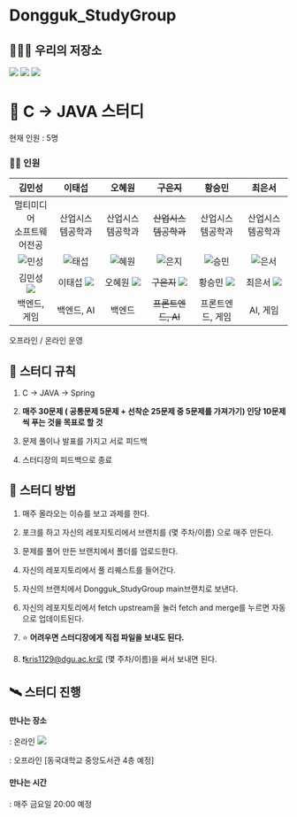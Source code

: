 # Dongguk_StudyGroup

## 🧑‍🤝‍🧑 우리의 저장소
  [<img src="https://img.shields.io/badge/Notion-181717?style=flat-square&logo=Notion&logoColor=white"/>](https://www.notion.so/26eb7435cd3a4a3a80cf2bfad33c3ee1?pvs=4)
  [<img src="https://img.shields.io/badge/GitHub-181717?style=flat-square&logo=GitHub&logoColor=white"/>](https://github.com/che2ese/Dongguk_StudyGroup)
  [<img src="https://img.shields.io/badge/Discord-5865F2?style=flat-square&logo=Discord&logoColor=white"/>](https://discord.gg/zQBZYBWt)

  
# 📖 C -> JAVA 스터디
현재 인원 : 5명 

### 🧑‍🎓 인원


|김민성|이태섭|오혜원|<del>구은지</del>|황승민|최은서|
|:---:|:---:|:---:|:---:|:---:|:---:|
|멀티미디어<br>소프트웨어전공|산업시스템공학과|산업시스템공학과|<del>산업시스템공학과</del>|산업시스템공학과|산업시스템공학과|
|![민성](https://github.com/che2ese/Dongguk_StudyGroup/assets/141838530/4d4bce2d-8c3f-4955-847d-b555493811ce)|![태섭](https://github.com/che2ese/Dongguk_StudyGroup/assets/141838530/8833df7c-cba2-43ae-b603-fd1c7788fece)|![혜원](https://github.com/che2ese/Dongguk_StudyGroup/assets/141838530/cfdc5eae-e39c-463f-a291-158dbc890326)|![은지](https://github.com/che2ese/Dongguk_StudyGroup/assets/141838530/d579b52a-ab12-47c5-901c-6e7f8d7a0492)|![승민](https://github.com/che2ese/Dongguk_StudyGroup/assets/141838530/3a720e63-1705-499f-ac9f-5816caf7e8c3)|![은서](https://github.com/che2ese/Dongguk_StudyGroup/assets/141838530/96a5d158-e03a-4f26-b423-600e9c23f61f)|
|김민성 [<img src="https://img.shields.io/badge/GitHub-181717?style=flat-square&logo=GitHub&logoColor=white"/>](https://github.com/che2ese)|이태섭 [<img src="https://img.shields.io/badge/GitHub-181717?style=flat-square&logo=GitHub&logoColor=white"/>](https://github.com/TaesubLee)|오혜원 [<img src="https://img.shields.io/badge/GitHub-181717?style=flat-square&logo=GitHub&logoColor=white"/>](https://github.com/hyewon2da)|<del>구은지</del> [<img src="https://img.shields.io/badge/GitHub-181717?style=flat-square&logo=GitHub&logoColor=white"/>](https://github.com/eunji9)|황승민 [<img src="https://img.shields.io/badge/GitHub-181717?style=flat-square&logo=GitHub&logoColor=white"/>](https://github.com/sxunxin)|최은서 [<img src="https://img.shields.io/badge/GitHub-181717?style=flat-square&logo=GitHub&logoColor=white"/>](https://github.com/Ireneldia)|
|백엔드, 게임|백엔드, AI|백엔드|<del>프론트엔드, AI</del>|프론트엔드, 게임|AI, 게임|


오프라인 / 온라인 운영


## 🥅 스터디 규칙
1. C -> JAVA -> Spring

2. **매주 30문제 ( 공통문제 5문제 + 선착순 25문제 중 5문제를 가져가기) 인당 10문제씩 푸는 것을 목표로 할 것**

3. 문제 풀이나 발표를 가지고 서로 피드백

4. 스터디장의 피드백으로 종료



## 📝 스터디 방법
1. 매주 올라오는 이슈를 보고 과제를 한다.
2. 포크를 하고 자신의 레포지토리에서 브랜치를 (몇 주차/이름) 으로 매주 만든다.
3. 문제를 풀어 만든 브랜치에서 폴더를 업로드한다.
4. 자신의 레포지토리에서 풀 리퀘스트를 들어간다.
5. 자신의 브랜치에서 Dongguk_StudyGroup main브랜치로 보낸다.
6. 자신의 레포지토리에서 fetch upstream을 눌러 fetch and merge를 누르면 자동으로 업데이트된다.



7. ⭐ **어려우면 스터디장에게 직접 파일을 보내도 된다.**
8. ❗kris1129@dgu.ac.kr로 (몇 주차/이름)을 써서 보내면 된다.
     



## 🛰️ 스터디 진행
#### 만나는 장소 
: 온라인 [<img src="https://img.shields.io/badge/Discord-5865F2?style=flat-square&logo=Discord&logoColor=white"/>](https://discord.gg/zQBZYBWt)

: 오프라인 [동국대학교 중앙도서관 4층 예정]


#### 만나는 시간
: 매주 금요일 20:00 예정
